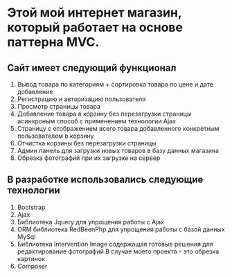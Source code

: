 # Этой мой интернет магазин, который работает на основе паттерна MVC.

## Сайт имеет следующий функционал
1. Вывод товара по категориям + сортировка товара по цене и дате добавление
2. Регистрацию и авторизацию пользователя
3. Просмотр страницы товара 
4. Добавление товара в корзину без перезагрузки страницы асинхроным способ с применением технологии Ajax
5. Страницу с отображением всего товара добавленного конкретным пользователем в корзину
6. Отчистка корзины без перезагрузки страницы 
7. Админ панель для загрузки новых товаров в базу данных магазина
8. Обрезка фотографий при их загрузке на сервер

## В разработке использовались следующие технологии 
1. Bootstrap 
2. Ajax 
3. Библиотека Jquery для упрощения работы с Ajax 
4. ORM библиотека RedBeenPhp для упрощения работы с базой данных MySql
5. Библиотека Intervention Image содержащая готовые решения для редактирование фотографий.В случае моего проекта - это обрезка картинок
6. Composer
